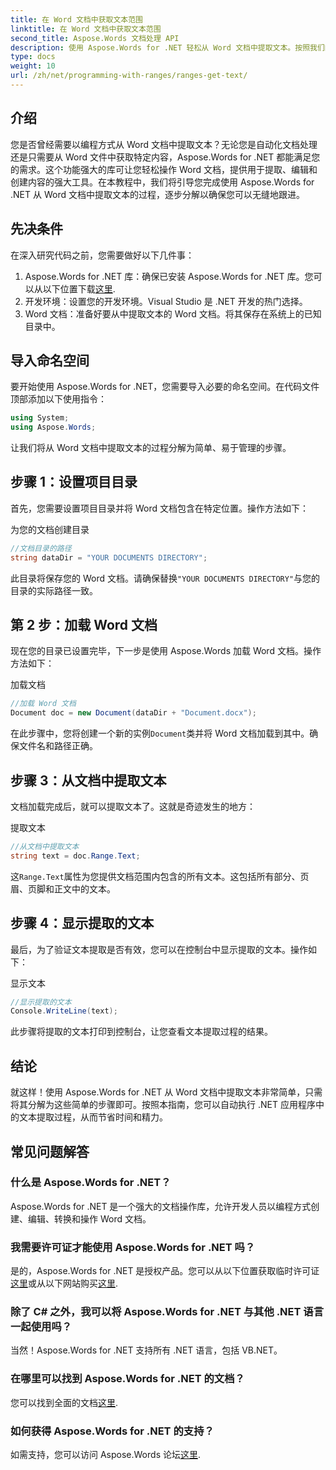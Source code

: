 ```yaml
---
title: 在 Word 文档中获取文本范围
linktitle: 在 Word 文档中获取文本范围
second_title: Aspose.Words 文档处理 API
description: 使用 Aspose.Words for .NET 轻松从 Word 文档中提取文本。按照我们的详细指南轻松上手。
type: docs
weight: 10
url: /zh/net/programming-with-ranges/ranges-get-text/
---
```

## 介绍

您是否曾经需要以编程方式从 Word 文档中提取文本？无论您是自动化文档处理还是只需要从 Word 文件中获取特定内容，Aspose.Words for .NET 都能满足您的需求。这个功能强大的库可让您轻松操作 Word 文档，提供用于提取、编辑和创建内容的强大工具。在本教程中，我们将引导您完成使用 Aspose.Words for .NET 从 Word 文档中提取文本的过程，逐步分解以确保您可以无缝地跟进。

## 先决条件

在深入研究代码之前，您需要做好以下几件事：

1.  Aspose.Words for .NET 库：确保已安装 Aspose.Words for .NET 库。您可以从以下位置下载[这里](https://releases.aspose.com/words/net/).
2. 开发环境：设置您的开发环境。Visual Studio 是 .NET 开发的热门选择。
3. Word 文档：准备好要从中提取文本的 Word 文档。将其保存在系统上的已知目录中。

## 导入命名空间

要开始使用 Aspose.Words for .NET，您需要导入必要的命名空间。在代码文件顶部添加以下使用指令：

```csharp
using System;
using Aspose.Words;
```

让我们将从 Word 文档中提取文本的过程分解为简单、易于管理的步骤。

## 步骤 1：设置项目目录

首先，您需要设置项目目录并将 Word 文档包含在特定位置。操作方法如下：

为您的文档创建目录

```csharp
//文档目录的路径
string dataDir = "YOUR DOCUMENTS DIRECTORY";
```

此目录将保存您的 Word 文档。请确保替换`"YOUR DOCUMENTS DIRECTORY"`与您的目录的实际路径一致。

## 第 2 步：加载 Word 文档

现在您的目录已设置完毕，下一步是使用 Aspose.Words 加载 Word 文档。操作方法如下：

加载文档

```csharp
//加载 Word 文档
Document doc = new Document(dataDir + "Document.docx");
```

在此步骤中，您将创建一个新的实例`Document`类并将 Word 文档加载到其中。确保文件名和路径正确。

## 步骤 3：从文档中提取文本

文档加载完成后，就可以提取文本了。这就是奇迹发生的地方：

提取文本

```csharp
//从文档中提取文本
string text = doc.Range.Text;
```

这`Range.Text`属性为您提供文档范围内包含的所有文本。这包括所有部分、页眉、页脚和正文中的文本。

## 步骤 4：显示提取的文本

最后，为了验证文本提取是否有效，您可以在控制台中显示提取的文本。操作如下：

显示文本

```csharp
//显示提取的文本
Console.WriteLine(text);
```

此步骤将提取的文本打印到控制台，让您查看文本提取过程的结果。

## 结论

就这样！使用 Aspose.Words for .NET 从 Word 文档中提取文本非常简单，只需将其分解为这些简单的步骤即可。按照本指南，您可以自动执行 .NET 应用程序中的文本提取过程，从而节省时间和精力。

## 常见问题解答

### 什么是 Aspose.Words for .NET？

Aspose.Words for .NET 是一个强大的文档操作库，允许开发人员以编程方式创建、编辑、转换和操作 Word 文档。

### 我需要许可证才能使用 Aspose.Words for .NET 吗？

是的，Aspose.Words for .NET 是授权产品。您可以从以下位置获取临时许可证[这里](https://purchase.aspose.com/temporary-license/)或从以下网站购买[这里](https://purchase.aspose.com/buy).

### 除了 C# 之外，我可以将 Aspose.Words for .NET 与其他 .NET 语言一起使用吗？

当然！Aspose.Words for .NET 支持所有 .NET 语言，包括 VB.NET。

### 在哪里可以找到 Aspose.Words for .NET 的文档？

您可以找到全面的文档[这里](https://reference.aspose.com/words/net/).

### 如何获得 Aspose.Words for .NET 的支持？

如需支持，您可以访问 Aspose.Words 论坛[这里](https://forum.aspose.com/c/words/8).